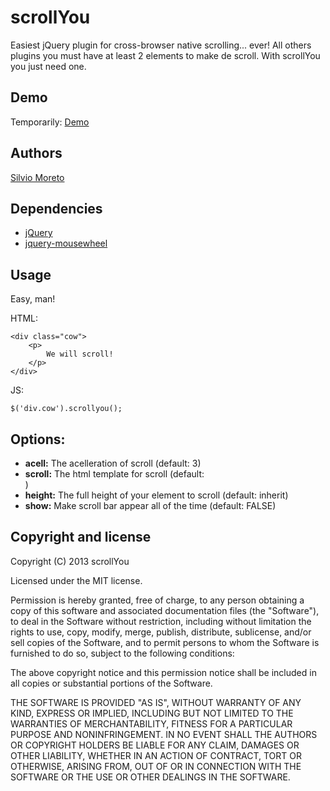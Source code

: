 scrollYou
=========

Easiest jQuery plugin for cross-browser native scrolling... ever!
All others plugins you must have at least 2 elements to make de scroll. With scrollYou you just need one.

## Demo

Temporarily: [Demo](http://silviomoreto.github.io/bootstrap-select/#scrollYou)

## Authors

[Silvio Moreto](http://github.com/silviomoreto)

## Dependencies

- [jQuery](http://github.com/jquery/query)
- [jquery-mousewheel](https://github.com/brandonaaron/jquery-mousewheel)

## Usage

Easy, man!

HTML:

    <div class="cow">
        <p>
            We will scroll!
        </p>
    </div>

JS:

    $('div.cow').scrollyou();

## Options:

- **acell:** The acelleration of scroll (default: 3)
- **scroll:** The html template for scroll (default: <div />)
- **height:** The full height of your element to scroll (default: inherit)
- **show:** Make scroll bar appear all of the time (default: FALSE)

## Copyright and license

Copyright (C) 2013 scrollYou

Licensed under the MIT license.

Permission is hereby granted, free of charge, to any person obtaining a copy of this software and associated documentation files (the "Software"), to deal in the Software without restriction, including without limitation the rights to use, copy, modify, merge, publish, distribute, sublicense, and/or sell copies of the Software, and to permit persons to whom the Software is furnished to do so, subject to the following conditions:

The above copyright notice and this permission notice shall be included in all copies or substantial portions of the Software.

THE SOFTWARE IS PROVIDED "AS IS", WITHOUT WARRANTY OF ANY KIND, EXPRESS OR IMPLIED, INCLUDING BUT NOT LIMITED TO THE WARRANTIES OF MERCHANTABILITY, FITNESS FOR A PARTICULAR PURPOSE AND NONINFRINGEMENT. IN NO EVENT SHALL THE AUTHORS OR COPYRIGHT HOLDERS BE LIABLE FOR ANY CLAIM, DAMAGES OR OTHER LIABILITY, WHETHER IN AN ACTION OF CONTRACT, TORT OR OTHERWISE, ARISING FROM, OUT OF OR IN CONNECTION WITH THE SOFTWARE OR THE USE OR OTHER DEALINGS IN THE SOFTWARE.
